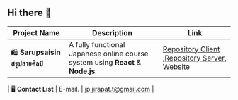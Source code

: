 ## Hi there 👋
| Project Name                    | Description                                                                                  | Link                                                                             |
|---------------------------------|----------------------------------------------------------------------------------------------|----------------------------------------------------------------------------------|
| 🛍️ **Sarupsaisin สรุปสายศิลป์**       | A fully functional Japanese online course system using **React** & **Node.js**.  | [Repository Client](https://github.com/Sarunyamk/Single_Project_restaurant-client](https://github.com/JP-meowmeow/sarupsaisin-web)) ,[Repository Server](https://github.com/JP-meowmeow/sarupsaisin-api), [Website](https://sarupsaisin-web.onrender.com/)| 


| 🖥️ **Contact List**          | E-mail.       | [jp.jirapat.t@gmail.com](https://mail.google.com/mail/?view=cm&fs=1&to=jp.jirapat.t@gmail.com) |
